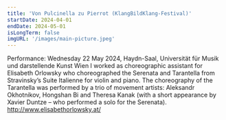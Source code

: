 ```yaml
---
title: 'Von Pulcinella zu Pierrot (KlangBildKlang-Festival)'
startDate: 2024-04-01
endDate: 2024-05-01
isLongTerm: false
imgURL: '/images/main-picture.jpeg'
---
```

Performance: Wednesday 22 May 2024, Haydn-Saal, Universität für Musik und darstellende
Kunst Wien
I worked as choreographic assistant for Elisabeth Orlowsky who choreographed the Serenata
and Tarantella from Stravinsky’s Suite Italienne for violin and piano. The choreography of
the Tarantella was performed by a trio of movement artists: Aleksandr Okhotnikov,
Hongshan Bi and Theresa Kanak (with a short appearance by Xavier Duntze – who
performed a solo for the Serenata).
http://www.elisabethorlowsky.at/